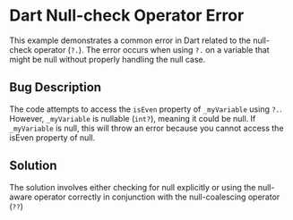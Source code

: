 # Dart Null-check Operator Error
This example demonstrates a common error in Dart related to the null-check operator (`?.`). The error occurs when using `?.` on a variable that might be null without properly handling the null case.

## Bug Description
The code attempts to access the `isEven` property of `_myVariable` using `?.`. However, `_myVariable` is nullable (`int?`), meaning it could be null.  If `_myVariable` is null, this will throw an error because you cannot access the isEven property of null.

## Solution
The solution involves either checking for null explicitly or using the null-aware operator correctly in conjunction with the null-coalescing operator (`??`)